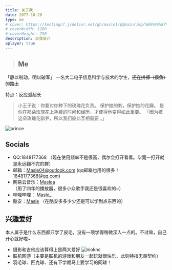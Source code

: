 ```yaml
---
title: 关于我
date: 2077-10-20
type: me
# cover: https://testingcf.jsdelivr.net/gh/masle1/p@main/img/%E6%96%87%E7%AB%A0%E5%B0%81%E9%9D%A2/%E6%91%B8%E9%B1%BC%E6%97%A5%E8%AE%B0.jpg
# coverWidth: 1200
# coverHeight: 750
description: 自我简介
aplayer: true
---
```


> ## Me
「静以制动，明以破军」
一名大二电子信息科学与技术的学生，~~还在拼搏（摸鱼）的路上~~ 

特点：反应弧超长

<!-- <div class="text-center">
    <div class="site-author-avatar">
    <img src="https://cdn.jsdelivr.net/gh/masle1/masle.github.io@main/pages/img/Masle.1.jpg" alt="portrait" title="ID : Masle" loading="lazy" data-sr-id="0" style="visibility: visible; opacity: 1; transition: all 0.4s ease 0s, opacity 0.6s cubic-bezier(0.5, 0, 0, 1) 0s;">
    </div>
</div> -->

<meting-js
 id="497572729"
 server="netease"
 type="song"
 theme="#C20C0C">
</meting-js>

> 小王子说：你要对你种下的玫瑰花负责。
保护她的刺，保护她的花瓣。
是你在那朵玫瑰花上耗费的时间和经历，才使得他变得如此重要。
「因为被这朵玫瑰花驯养，所以我们彼此互相需要 。」

![prince](https://testingcf.jsdelivr.net/gh/masle1/p@main/img/%E6%96%87%E7%AB%A0%E5%B0%81%E9%9D%A2/prince.jpg)

## Socials
- QQ:1848177368 （现在使用频率不是很高，偶尔会打开看看。毕竟一打开就是永远翻不完的群）
- 邮箱：Masle04@outlook.com  (qq邮箱也用的很多！ 1848177368@qq.com)
- 网易云音乐：[Maslea](https://music.163.com/#/user/home?id=550725539) （用了四年的播放器，很多小众歌手我还是很喜欢的~）
- 哔哩哔哩： [Masle_](https://space.bilibili.com/389049232) 
- 酷安：[Masle](https://www.coolapk.com/u/3260871) （在酷安多多少少还是可以学到点东西的）

## 兴趣爱好
本人属于是什么东西都只学了皮毛，没有一项学得稍微深入一点的。不过嘛，自己开心就好啦~

- 摄影和吉他应该算得上是两大爱好
![nioknc](https://testingcf.jsdelivr.net/gh/masle1/p@main/img/biaoqing/nikoncc.jpg)
- 联机网游（主要是联机的游戏和朋友一起玩就很快乐，此刻特指无畏契约）
- 羽毛球、匹克球、还有下学期马上要学习的网球！

